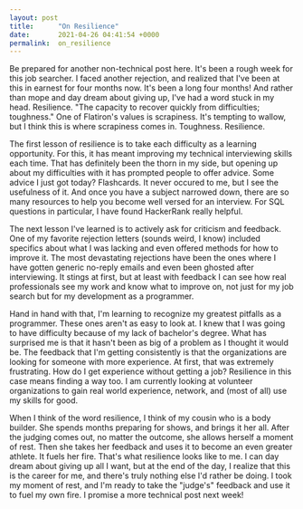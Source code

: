 ```yaml
---
layout: post
title:      "On Resilience"
date:       2021-04-26 04:41:54 +0000
permalink:  on_resilience
---
```



Be prepared for another non-technical post here. It's been a rough week for this job searcher. I faced another rejection, and realized that I've been at this in earnest for four months now. It's been a long four months! And rather than mope and day dream about giving up, I've had a word stuck in my head. Resilience. "The capacity to recover quickly from difficulties; toughness." One of Flatiron's values is scrapiness. It's tempting to wallow, but I think this is where scrapiness comes in. Toughness. Resilience.  

The first lesson of resilience is to take each difficulty as a learning opportunity. For this, it has meant improving my technical interviewing skills each time. That has definitely been the thorn in my side, but opening up about my difficulties with it has prompted people to offer advice. Some advice I just got today? Flashcards. It never occured to me, but I see the usefulness of it. And once you have a subject narrowed down, there are so many resources to help you become well versed for an interview. For SQL questions in particular, I have found HackerRank really helpful.  

The next lesson I've learned is to actively ask for criticism and feedback. One of my favorite rejection letters (sounds weird, I know) included specifics about what I was lacking and even offered methods for how to improve it. The most devastating rejections have been the ones where I have gotten generic no-reply emails and even been ghosted after interviewing. It stings at first, but at least with feedback I can see how real professionals see my work and know what to improve on, not just for my job search but for my development as a programmer.  

Hand in hand with that, I'm learning to recognize my greatest pitfalls as a programmer. These ones aren't as easy to look at. I knew that I was going to have difficulty because of my lack of bachelor's degree. What has surprised me is that it hasn't been as big of a problem as I thought it would be. The feedback that I'm getting consistently is that the organizations are looking for someone with more experience. At first, that was extremely frustrating. How do I get experience without getting a job? Resilience in this case means finding a way too. I am currently looking at volunteer organizations to gain real world experience, network, and (most of all) use my skills for good.  

When I think of the word resilience, I think of my cousin who is a body builder. She spends months preparing for shows, and brings it her all. After the judging comes out, no matter the outcome, she allows herself a moment of rest. Then she takes her feedback and uses it to become an even greater athlete. It fuels her fire. That's what resilience looks like to me. I can day dream about giving up all I want, but at the end of the day, I realize that this is the career for me, and there's truly nothing else I'd rather be doing. I took my moment of rest, and I'm ready to take the "judge's" feedback and use it to fuel my own fire. I promise a more technical post next week! 
